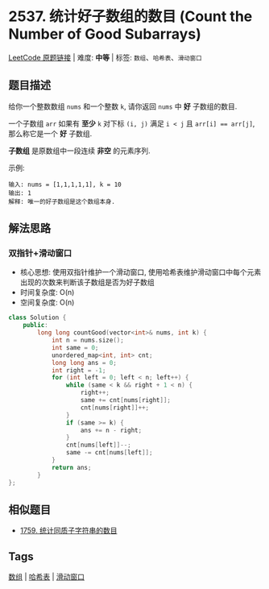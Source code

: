# 2537. 统计好子数组的数目 (Count the Number of Good Subarrays)

[LeetCode 原题链接](https://leetcode.cn/problems/count-the-number-of-good-subarrays/) | 难度: **中等** | 标签: `数组`、`哈希表`、`滑动窗口`

## 题目描述

给你一个整数数组 `nums` 和一个整数 `k`, 请你返回 `nums` 中 **好** 子数组的数目.

一个子数组 `arr` 如果有 **至少** `k` 对下标 `(i, j)` 满足 `i < j` 且 `arr[i] == arr[j]`, 那么称它是一个 **好** 子数组.

**子数组** 是原数组中一段连续 **非空** 的元素序列.

示例:

```plaintext
输入: nums = [1,1,1,1,1], k = 10
输出: 1
解释: 唯一的好子数组是这个数组本身.
```

## 解法思路

### 双指针+滑动窗口

- 核心思想: 使用双指针维护一个滑动窗口, 使用哈希表维护滑动窗口中每个元素出现的次数来判断该子数组是否为好子数组
- 时间复杂度: O(n)
- 空间复杂度: O(n)

```cpp
class Solution {
    public:
        long long countGood(vector<int>& nums, int k) {
            int n = nums.size();
            int same = 0;
            unordered_map<int, int> cnt;
            long long ans = 0;
            int right = -1;
            for (int left = 0; left < n; left++) {
                while (same < k && right + 1 < n) {
                    right++;
                    same += cnt[nums[right]];
                    cnt[nums[right]]++;
                }
                if (same >= k) {
                    ans += n - right;
                }
                cnt[nums[left]]--;
                same -= cnt[nums[left]];
            }
            return ans;
        }
};
```

## 相似题目

- [1759. 统计同质子字符串的数目](https://leetcode.cn/problems/count-number-of-homogenous-substrings/)

## Tags

[数组](/tags/array.md) | [哈希表](/tags/hash-table.md) | [滑动窗口](/tags/sliding-window.md)
